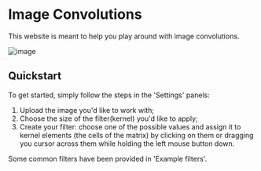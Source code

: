 # Image Convolutions

This website is meant to help you play around with image convolutions.

![image](https://github.com/MattiaFerrarini/Convolutions/assets/119322415/7138ec36-95ef-4645-bdd4-6b43aa6c04a1)


## Quickstart
To get started, simply follow the steps in the 'Settings' panels:

1) Upload the image you'd like to work with;
2) Choose the size of the filter(kernel) you'd like to apply;
3) Create your filter: choose one of the possible values and assign it to kernel elements (the cells of the matrix) by clicking on them or dragging you cursor across them while holding the left mouse button down.

Some common filters have been provided in 'Example filters'.
